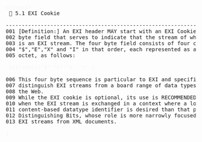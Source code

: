 
<pre>
<span style="color: rgb(245,245,245);">witness{</span>
 📎 5.1 EXI Cookie

--------------------------------------------------------------------------------
001 [Definition:] An EXI header MAY start with an EXI Cookie, which is a four
002 byte field that serves to indicate that the stream of which it is a part
003 is an EXI stream. The four byte field consists of four characters
004 &quot;$&quot;,&quot;E&quot;,&quot;X&quot; and &quot;I&quot; in that order, each represented as an ASCII
005 octet, as follows:

 <span style="color: rgb(245,245,245);">EXICookie{</span><span style="color: rgb(245,245,245);">&quot;$&quot;</span> <span style="color: rgb(245,245,245);">&quot;E&quot;</span> <span style="color: rgb(245,245,245);">&quot;X&quot;</span> <span style="color: rgb(245,245,245);">&quot;I&quot;</span> <span style="color: rgb(245,245,245);">}</span> 

006 This four byte sequence is particular to EXI and specific enough to 
007 distinguish EXI streams from a board range of data types currently used on
008 the Web.
009 While the EXI cookie is optional, its use is RECOMMENDED in the EXI header
010 when the EXI stream is exchanged in a context where a longer, more specific
011 content-based datatype identifier is desired than that provided by the
012 Distinguishing Bits, whose role is more narrowly focused on Distinguishing
013 EXI streams from XML documents.

<span style="color: rgb(245,245,245);">}</span>

</pre>
